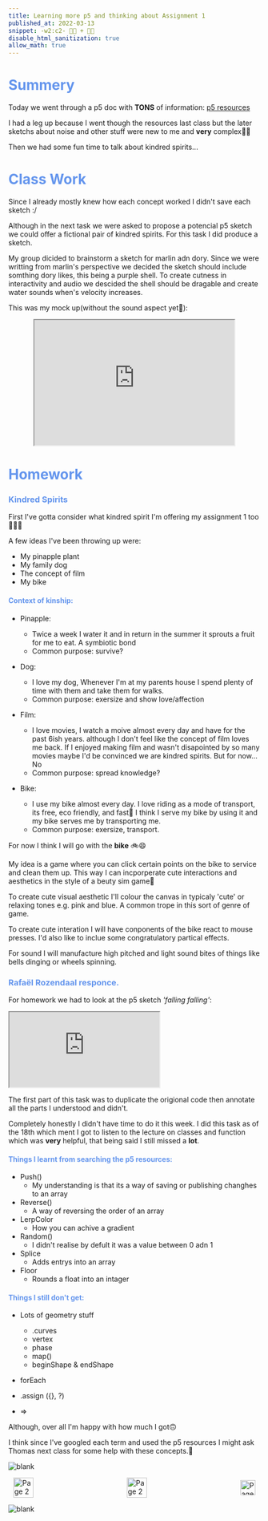 ```yaml
---
title: Learning more p5 and thinking about Assignment 1
published_at: 2022-03-13
snippet: -w2:c2- 💪🧠 + 🤔💭
disable_html_sanitization: true
allow_math: true
---
```


<h1 style="color:CornflowerBlue;">Summery</h1>

Today we went through a p5 doc with **TONS** of information:
[p5 resources](https://editor.p5js.org/POP161516/sketches/avsd5Y1ui)

I had a leg up because I went though the resources last class but the later sketchs about noise and other stuff were new to me and **very** complex😵‍💫

Then we had some fun time to talk about kindred spirits...

<h1 style="color:CornflowerBlue;">Class Work</h1>

Since I already mostly knew how each concept worked I didn't save each sketch :/ 

Although in the next task we were asked to propose a potencial p5 sketch we could offer a fictional pair of kindred spirits. For this task I did produce a sketch. 

My group dicided to brainstorm a sketch for marlin adn dory. Since we were writting from marlin's perspective we decided the sketch should include somthing dory likes, this being a purple shell. To create cutness in interactivity and audio we descided the shell should be dragable and create water sounds when's velocity increases.

This was my mock up(without the sound aspect yet🤫):

<p style="text-align:center;"> 
<iframe src="https://editor.p5js.org/POP161516/full/udfSFoAz6" width="400" height="250"></iframe>
</p>

<h1 style="color:CornflowerBlue;">Homework</h1>

<h3 style="color:CornflowerBlue;">Kindred Spirits</h3>

First I've gotta consider what kindred spirit I'm offering my assignment 1 too🤔🤔🤔

A few ideas I've been throwing up were:
- My pinapple plant
- My family dog
- The concept of film
- My bike

<h4 style="color:CornflowerBlue;">Context of kinship:</h4>

- Pinapple:
    - Twice a week I water it and in return in the summer it sprouts a fruit for me to eat. A symbiotic bond
    - Common purpose: survive?

- Dog:
    - I love my dog, Whenever I'm at my parents house I spend plenty of time with them and take them for walks. 
    - Common purpose: exersize and show love/affection

- Film:
    - I love movies, I watch a moive almost every day and have for the past 6ish years. although I don't feel like the concept of film loves me back. If I enjoyed making film and wasn't disapointed by so many movies maybe I'd be convinced we are kindred spirits. But for now... No
    - Common purpose: spread knowledge?

- Bike:
    - I use my bike almost every day. I love riding as a mode of transport, its free, eco friendly, and fast💨 I think I serve my bike by using it and my bike serves me by transporting me. 
    - Common purpose: exersize, transport.

For now I think I will go with the **bike** 🚲😄

My idea is a game where you can click certain points on the bike to service and clean them up. This way I can incporperate cute interactions and aesthetics in the style of a beuty sim game🤷

To create cute visual aesthetic I'll colour the canvas in typicaly 'cute' or relaxing tones e.g. pink and blue. A common trope in this sort of genre of game.

To create cute interation I will have conponents of the bike react to mouse presses. I'd also like to inclue some congratulatory partical effects.

For sound I will manufacture high pitched and light sound bites of things like bells dinging or wheels spinning.

<h3 style="color:CornflowerBlue;">Rafaël Rozendaal responce.</h3>

For homework we had to look at the p5 sketch *'falling falling'*:

<iframe id="falling_falling2" src="https://editor.p5js.org/POP161516/full/VYo6SY3s7"></iframe>

<script type="module">

    const iframe  = document.getElementById (`falling_falling2`)
    iframe.width  = iframe.parentNode.scrollWidth
    iframe.height = iframe.width * 9 / 16 + 42

</script>

The first part of this task was to duplicate the origional code then annotate all the parts I understood and didn't. 

Completely honestly I didn't have time to do it this week. I did this task as of the 18th which ment I got to listen to the lecture on classes and function which was **very** helpful, that being said I still missed a **lot**.

<h4 style="color:CornflowerBlue;">Things I learnt from searching the p5 resources:</h4>

- Push()
    - My understanding is that its a way of saving or publishing changhes to an array
- Reverse()
    - A way of reversing the order of an array
- LerpColor
    - How you can achive a gradient
- Random()
    - I didn't realise by defult it was a value between 0 adn 1
- Splice
    - Adds entrys into an array
- Floor
    - Rounds a float into an intager

<h4 style="color:CornflowerBlue;">Things I still don't get:</h4>

- Lots of geometry stuff
    - .curves
    - vertex
    - phase
    - map()
    - beginShape & endShape

- forEach
- .assign ({}, ?)
- => 

Although, over all I'm happy with how much I got🙃

I think since I've googled each term and used the p5 resources I might ask Thomas next class for some help with these concepts.🤷

![blank](/Images/w1/blankpng.png)

<style>
.container {
    display: flex;
    justify-content: space-between;
    align-items: center;
    padding: 0 10px; /* Optional: Add some padding if needed */
}

.button {
    display: flex;
    align-items: center;
    /* Add additional styling for buttons if needed */
}

.button img {
    display: block;
}
</style>


<body>
    <div class="container">
        <a href="/03-introductions" class="button middle">
            <img id= "home_id" src="/Images/Buttons/Back.png" width="40" height="40" alt="Page 2">
        <a href="/" class="button middle">
            <img id= "home_id" src="/Images/Buttons/Home.png" width="40" height="40" alt="Page 2">
        </a>
        <a href="/05-leraning-more-p5" class="button right">
            <img id= "next_id" src="/Images/Buttons/Forward.png" width="30" height="30" alt="Page 3">
        </a>
    </div>
</body>

![blank](/Images/w1/blankpng.png)
